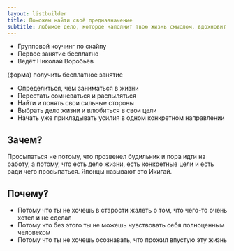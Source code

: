 ```yaml
---
layout: listbuilder
title: Поможем найти своё предназначение
subtitle: любимое дело, которое наполнит твою жизнь смыслом, вдохновит и сделает тебя счастливым
---
```


- Групповой коучинг по скайпу
- Первое занятие бесплатно
- Ведёт Николай Воробьёв

(форма) получить бесплатное занятие

- Определиться, чем заниматься в жизни
- Перестать сомневаться и распыляться
- Найти и понять свои сильные стороны
- Выбрать дело жизни и влюбиться в свои цели
- Начать уже прикладывать усилия в одном конкретном направлении

## Зачем?

Просыпаться не потому, что прозвенел будильник и пора идти на работу, а потому, что есть дело жизни, есть конкретные цели и есть ради чего просыпаться. Японцы называют это Икигай.

## Почему?

- Потому что ты не хочешь в старости жалеть о том, что чего-то очень хотел и не сделал
- Потому что без этого ты не можешь чувствовать себя полноценным человеком
- Потому что ты не хочешь осознавать, что прожил впустую эту жизнь
